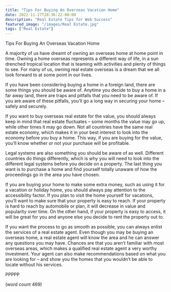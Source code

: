 ```yaml
---
title: "Tips For Buying An Overseas Vacation Home"
date: 2022-11-27T20:36:22-08:00
description: "Real Estate Tips for Web Success"
featured_image: "/images/Real Estate.jpg"
tags: ["Real Estate"]
---
```


Tips For Buying An Overseas Vacation Home

A majority of us have dreamt of owning an overseas home at home point in time.  Owning a home overseas represents a different way of life, in a sun drenched tropical location that is teaming with activities and plenty of things to see.  For many of us, owning real estate overseas is a dream that we all look forward to at some point in our lives.

If you have been considering buying a home in a foreign land, there are some things you should be aware of.  Anytime you decide to buy a home in a far away land, there are traps and pitfalls that you need to be aware of.  If you are aware of these pitfalls, you’ll go a long way in securing your home – safely and securely.

If you want to buy overseas real estate for the value, you should always keep in mind that real estate fluctuates – some months the value may go up, while other times it may go down.  Not all countries have the same real estate economy, which makes it in your best interest to look into the economy before you buy a home.  This way, if you are buying for the value, you’ll know whether or not your purchase will be profitable.

Legal systems are also something you should be aware of as well.  Different countries do things differently, which is why you will need to look into the different legal systems before you decide on a property.  The last thing you want is to purchase a home and find yourself totally unaware of how the proceedings go in the area you have chosen.

If you are buying your home to make some extra money, such as using it for a vacation or holiday home, you should always pay attention to the accessibility factor.  If you plan to visit the home yourself for vacations, you’ll want to make sure that your property is easy to reach.  If your property is hard to reach by automobile or plan, it will decrease in value and popularity over time.  On the other hand, if your property is easy to access, it will be great for you and anyone else you decide to rent the property out to.

If you want the process to go as smooth as possible, you can always enlist the services of a real estate agent.  Even though you may be buying an overseas home, a real estate agent will know the area and he can answer any questions you may have.  Chances are that you aren’t familiar with most overseas areas, which makes a qualified real estate agent a very worthy investment.  Your agent can also make recommendations based on what you are looking for – and show you the homes that you wouldn’t be able to locate without his services.

PPPPP

(word count 469)
